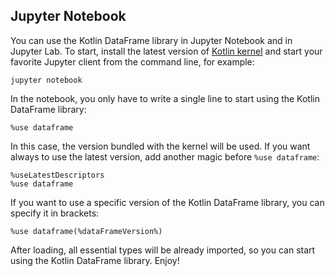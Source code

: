 [//]: # (title: Get started with Kotlin DataFrame on Jupyter Notebook)

## Jupyter Notebook

You can use the Kotlin DataFrame library in Jupyter Notebook and in Jupyter Lab.
To start,
install the latest version of [Kotlin kernel](https://github.com/Kotlin/kotlin-jupyter#installation)
and start your favorite Jupyter client from
the command line, for example:

```shell
jupyter notebook
```

In the notebook, you only have to write a single line to start using the Kotlin DataFrame library:

```text
%use dataframe
```

In this case, the version bundled with the kernel will be used.
If you want always to use the latest version, add another magic before `%use dataframe`:

```text
%useLatestDescriptors
%use dataframe
```

If you want to use a specific version of the Kotlin DataFrame library, you can specify it in brackets:

```text
%use dataframe(%dataFrameVersion%)
```

After loading, all essential types will be already imported, so you can start using the Kotlin DataFrame library. Enjoy!
